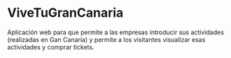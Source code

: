 # ViveTuGranCanaria
Aplicación web para que permite a las empresas introducir sus actividades (realizadas en Gan Canaria) y permite a los visitantes visualizar esas actividades y comprar tickets.
